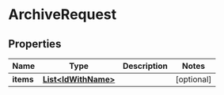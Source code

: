 
# ArchiveRequest

## Properties
Name | Type | Description | Notes
------------ | ------------- | ------------- | -------------
**items** | [**List&lt;IdWithName&gt;**](IdWithName.md) |  |  [optional]



